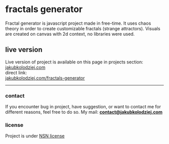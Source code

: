 # fractals generator
Fractal generator is javascript project made in free-time. It uses chaos theory in order to create customizable fractals (strange attractors). Visuals are created on canvas with 2d context, no libraries were used.

## live version
Live version of project is available on this page in projects section:\
[jakubkolodziej.com](jakubkolodziej.com 'homepage')\
direct link:\
[jakubkolodziej.com/fractals-generator](jakubkolodziej.com/fractals-generator 'direct project link')

------------

### contact
If you encounter bug in project, have suggestion, or want to contact me for different reasons, feel free to do so.
My mail: **contact@jakubkolodziej.com**

### license
Project is under [NSN license](LICENSE.md)
